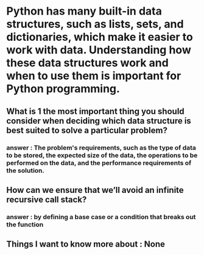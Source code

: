 # Python has many built-in data structures, such as lists, sets, and dictionaries, which make it easier to work with data. Understanding how these data structures work and when to use them is important for Python programming.

## What is 1 the most important thing you should consider when deciding which data structure is best suited to solve a particular problem? 

### answer : The problem's requirements, such as the type of data to be stored, the expected size of the data, the operations to be performed on the data, and the performance requirements of the solution.

## How can we ensure that we’ll avoid an infinite recursive call stack?

### answer : by defining a base case or a condition that breaks out the function

## Things I want to know more about : None